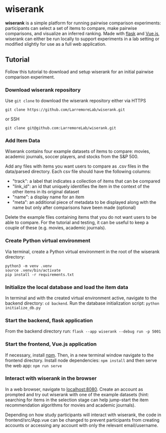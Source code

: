 # wiserank

**wiserank** is a simple platform for running pairwise comparison experiments: participants can select a set of items to compare, make pairwise comparisons, and visualize an inferred ranking. Made with [flask](https://flask.palletsprojects.com/en/3.0.x/) and [Vue.js](https://vuejs.org/), wiserank can either be run locally to support experiments in a lab setting or modified slightly for use as a full web application.

## Tutorial

Follow this tutorial to download and setup wiserank for an initial pairwise comparison experiment.

### Download wiserank repository

Use `git clone` to download the wiserank repository either via HTTPS

```shell
git clone https://github.com/LarremoreLab/wiserank.git
```

or SSH

```shell
git clone git@github.com:LarremoreLab/wiserank.git
```

### Add Item Data

Wiserank contains four example datasets of items to compare: movies, academic journals, soccer players, and stocks from the S&P 500.

Add any files with items you want users to compare as .csv files in the data/parsed directory. Each csv file should have the following columns:

- "track": a label that indicates a collection of items that can be compared
- "link_id": an id that uniquely identifies the item in the context of the other items in its original dataset
- "name": a display name for an item
- "meta": an additional piece of metadata to be displayed along with the name but only after comparisons have been made (optional)

Delete the example files containing items that you do not want users to be able to compare. For the tutorial and testing, it can be useful to keep a couple of these (e.g. movies, academic journals).

### Create Python virtual environment

Via terminal, create a Python virtual environment in the root of the wiserank directory:

  ```shell
  python3 -m venv .venv
  source .venv/bin/activate
  pip install -r requirements.txt
  ```

### Initialize the local database and load the item data

In terminal and with the created virtual environment active, navigate to the backend directory: `cd backend`. Run the database initialization script: `python initialize_db.py`

### Start the backend, flask application

From the backend directory run: `flask --app wiserank --debug run -p 5001`

### Start the frontend, Vue.js application

If necessary, install [npm](https://nodejs.org/en/download/package-manager). Then, in a new terminal window navigate to the frontend directory. Install node dependencies: `npm install` and then serve the web app: `npm run serve`

### Interact with wiserank in the browser

In a web browser, navigate to [localhost:8080](http://localhost:8080). Create an account as prompted and try out wiserank with one of the example datasets (hint: searching for items in the selection stage can help jump-start the item recommendation algorithms for movies and academic journals).

Depending on how study participants will interact with wiserank, the code in frontend/src/App.vue can be changed to prevent participants from creating accounts or accessing any account with only the relevant email/username.
